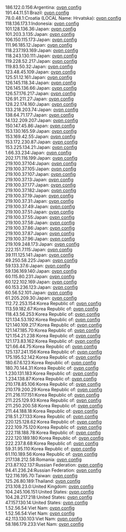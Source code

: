 186.122.0.156:Argentina: [ovpn config](vpn/186_122_0_156.ovpn)  
191.44.11.51:Brazil: [ovpn config](vpn/191_44_11_51.ovpn)  
78.0.48.1:Croatia (LOCAL Name: Hrvatska): [ovpn config](vpn/78_0_48_1.ovpn)  
118.136.173.1:Indonesia: [ovpn config](vpn/118_136_173_1.ovpn)  
101.128.136.36:Japan: [ovpn config](vpn/101_128_136_36.ovpn)  
101.203.3.135:Japan: [ovpn config](vpn/101_203_3_135.ovpn)  
106.150.115.173:Japan: [ovpn config](vpn/106_150_115_173.ovpn)  
111.96.185.12:Japan: [ovpn config](vpn/111_96_185_12.ovpn)  
118.237.193.169:Japan: [ovpn config](vpn/118_237_193_169.ovpn)  
118.243.130.111:Japan: [ovpn config](vpn/118_243_130_111.ovpn)  
119.228.52.217:Japan: [ovpn config](vpn/119_228_52_217.ovpn)  
119.83.50.32:Japan: [ovpn config](vpn/119_83_50_32.ovpn)  
123.48.45.109:Japan: [ovpn config](vpn/123_48_45_109.ovpn)  
125.51.12.161:Japan: [ovpn config](vpn/125_51_12_161.ovpn)  
126.145.118.34:Japan: [ovpn config](vpn/126_145_118_34.ovpn)  
126.145.136.66:Japan: [ovpn config](vpn/126_145_136_66.ovpn)  
126.57.176.217:Japan: [ovpn config](vpn/126_57_176_217.ovpn)  
126.91.211.27:Japan: [ovpn config](vpn/126_91_211_27.ovpn)  
128.22.174.160:Japan: [ovpn config](vpn/128_22_174_160.ovpn)  
133.218.203.74:Japan: [ovpn config](vpn/133_218_203_74.ovpn)  
138.64.71.177:Japan: [ovpn config](vpn/138_64_71_177.ovpn)  
14.132.209.207:Japan: [ovpn config](vpn/14_132_209_207.ovpn)  
150.147.45.86:Japan: [ovpn config](vpn/150_147_45_86.ovpn)  
153.130.165.59:Japan: [ovpn config](vpn/153_130_165_59.ovpn)  
153.169.42.55:Japan: [ovpn config](vpn/153_169_42_55.ovpn)  
153.172.230.87:Japan: [ovpn config](vpn/153_172_230_87.ovpn)  
153.225.134.21:Japan: [ovpn config](vpn/153_225_134_21.ovpn)  
1.66.33.234:Japan: [ovpn config](vpn/1_66_33_234.ovpn)  
202.171.116.199:Japan: [ovpn config](vpn/202_171_116_199.ovpn)  
219.100.37.104:Japan: [ovpn config](vpn/219_100_37_104.ovpn)  
219.100.37.105:Japan: [ovpn config](vpn/219_100_37_105.ovpn)  
219.100.37.107:Japan: [ovpn config](vpn/219_100_37_107.ovpn)  
219.100.37.13:Japan: [ovpn config](vpn/219_100_37_13.ovpn)  
219.100.37.177:Japan: [ovpn config](vpn/219_100_37_177.ovpn)  
219.100.37.182:Japan: [ovpn config](vpn/219_100_37_182.ovpn)  
219.100.37.19:Japan: [ovpn config](vpn/219_100_37_19.ovpn)  
219.100.37.31:Japan: [ovpn config](vpn/219_100_37_31.ovpn)  
219.100.37.49:Japan: [ovpn config](vpn/219_100_37_49.ovpn)  
219.100.37.51:Japan: [ovpn config](vpn/219_100_37_51.ovpn)  
219.100.37.55:Japan: [ovpn config](vpn/219_100_37_55.ovpn)  
219.100.37.58:Japan: [ovpn config](vpn/219_100_37_58.ovpn)  
219.100.37.86:Japan: [ovpn config](vpn/219_100_37_86.ovpn)  
219.100.37.87:Japan: [ovpn config](vpn/219_100_37_87.ovpn)  
219.100.37.96:Japan: [ovpn config](vpn/219_100_37_96.ovpn)  
219.109.248.173:Japan: [ovpn config](vpn/219_109_248_173.ovpn)  
222.151.7.115:Japan: [ovpn config](vpn/222_151_7_115.ovpn)  
39.111.125.141:Japan: [ovpn config](vpn/39_111_125_141.ovpn)  
49.250.58.225:Japan: [ovpn config](vpn/49_250_58_225.ovpn)  
59.133.37.6:Japan: [ovpn config](vpn/59_133_37_6.ovpn)  
59.136.169.140:Japan: [ovpn config](vpn/59_136_169_140.ovpn)  
60.115.80.231:Japan: [ovpn config](vpn/60_115_80_231.ovpn)  
60.122.102.169:Japan: [ovpn config](vpn/60_122_102_169.ovpn)  
60.153.236.123:Japan: [ovpn config](vpn/60_153_236_123.ovpn)  
60.56.52.101:Japan: [ovpn config](vpn/60_56_52_101.ovpn)  
61.205.209.30:Japan: [ovpn config](vpn/61_205_209_30.ovpn)  
112.72.253.154:Korea Republic of: [ovpn config](vpn/112_72_253_154.ovpn)  
113.59.182.67:Korea Republic of: [ovpn config](vpn/113_59_182_67.ovpn)  
118.43.56.253:Korea Republic of: [ovpn config](vpn/118_43_56_253.ovpn)  
121.134.53.192:Korea Republic of: [ovpn config](vpn/121_134_53_192.ovpn)  
121.140.109.217:Korea Republic of: [ovpn config](vpn/121_140_109_217.ovpn)  
121.147.185.70:Korea Republic of: [ovpn config](vpn/121_147_185_70.ovpn)  
121.154.21.238:Korea Republic of: [ovpn config](vpn/121_154_21_238.ovpn)  
121.173.83.162:Korea Republic of: [ovpn config](vpn/121_173_83_162.ovpn)  
121.66.44.75:Korea Republic of: [ovpn config](vpn/121_66_44_75.ovpn)  
125.137.241.156:Korea Republic of: [ovpn config](vpn/125_137_241_156.ovpn)  
175.195.52.142:Korea Republic of: [ovpn config](vpn/175_195_52_142.ovpn)  
180.67.6.123:Korea Republic of: [ovpn config](vpn/180_67_6_123.ovpn)  
180.70.144.31:Korea Republic of: [ovpn config](vpn/180_70_144_31.ovpn)  
1.230.131.183:Korea Republic of: [ovpn config](vpn/1_230_131_183.ovpn)  
1.234.138.87:Korea Republic of: [ovpn config](vpn/1_234_138_87.ovpn)  
210.178.85.106:Korea Republic of: [ovpn config](vpn/210_178_85_106.ovpn)  
210.179.200.29:Korea Republic of: [ovpn config](vpn/210_179_200_29.ovpn)  
211.216.117.151:Korea Republic of: [ovpn config](vpn/211_216_117_151.ovpn)  
211.225.129.93:Korea Republic of: [ovpn config](vpn/211_225_129_93.ovpn)  
211.250.200.58:Korea Republic of: [ovpn config](vpn/211_250_200_58.ovpn)  
211.44.188.18:Korea Republic of: [ovpn config](vpn/211_44_188_18.ovpn)  
218.51.27.133:Korea Republic of: [ovpn config](vpn/218_51_27_133.ovpn)  
220.125.128.62:Korea Republic of: [ovpn config](vpn/220_125_128_62.ovpn)  
222.109.75.120:Korea Republic of: [ovpn config](vpn/222_109_75_120.ovpn)  
222.118.188.78:Korea Republic of: [ovpn config](vpn/222_118_188_78.ovpn)  
222.120.189.180:Korea Republic of: [ovpn config](vpn/222_120_189_180.ovpn)  
222.237.8.68:Korea Republic of: [ovpn config](vpn/222_237_8_68.ovpn)  
59.31.95.110:Korea Republic of: [ovpn config](vpn/59_31_95_110.ovpn)  
61.110.189.56:Korea Republic of: [ovpn config](vpn/61_110_189_56.ovpn)  
217.138.212.58:Romania: [ovpn config](vpn/217_138_212_58.ovpn)  
213.87.102.137:Russian Federation: [ovpn config](vpn/213_87_102_137.ovpn)  
94.41.236.24:Russian Federation: [ovpn config](vpn/94_41_236_24.ovpn)  
122.116.195.70:Taiwan: [ovpn config](vpn/122_116_195_70.ovpn)  
125.26.80.189:Thailand: [ovpn config](vpn/125_26_80_189.ovpn)  
213.108.23.0:United Kingdom: [ovpn config](vpn/213_108_23_0.ovpn)  
104.245.106.151:United States: [ovpn config](vpn/104_245_106_151.ovpn)  
104.28.217.218:United States: [ovpn config](vpn/104_28_217_218.ovpn)  
47.157.130.14:United States: [ovpn config](vpn/47_157_130_14.ovpn)  
1.52.56.54:Viet Nam: [ovpn config](vpn/1_52_56_54.ovpn)  
1.52.56.54:Viet Nam: [ovpn config](vpn/1_52_56_54.ovpn)  
42.113.130.103:Viet Nam: [ovpn config](vpn/42_113_130_103.ovpn)  
58.186.179.233:Viet Nam: [ovpn config](vpn/58_186_179_233.ovpn)  
